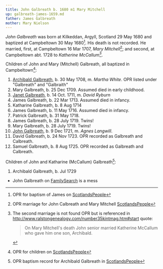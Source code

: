 ```yaml
---
title: John Galbreath b. 1680 m1 Mary Mitchell
up: galbreath-james-1659.md
father: James Galbreath
mother: Mary Nielson
---
```


*John Galbreath* was born at Kilkeddan, Argyll, Scotland 29 May 1680 and baptized at Campbeltown 30 May 1680[^birth]. His death is not recorded.  He married, first, at Campbeltown 16 Mar 1707, *Mary Mitchell*[^marriage1]; and second, at Campbeltown abt. 1728 to *Katherine McCallum*[^marriage2].

Children of John and Mary (Mitchell) Galbreath, all baptized in Campbeltown[^children1]:

1. [Archibald Galbreath](galbreath-archibald-1708.md), b. 30 May 1708, m. *Martha White*. OPR listed under "Galbreath" and "Galbraith"
2. Mary Galbreath, b. 25 Dec 1709. Assumed died in early childhood.
3. [Janet Galbreath](galbreath-janet-1711.md), b. 14 Oct. 1711, m. *David Ryburn*
4. James Galbreath, b. 22 Mar 1713. Assumed died in infancy.
5. Katharine Galbreath, b. 8 Aug 1714
6. James Galbreath, b. 11 May 1716. Assumed died in infancy.
7. Patrick Galbreath, b. 31 May 1718.
8. James Galbreath, b. 28 July 1719. Twins!
9. Mary Galbreath, b. 28 July 1719. Twins!
10. [John Galbreath](galbreath-john-1721.md), b. 9 Dec 1721, m. *Agnes Langwill*.
11. David Galbreath, b. 24 Nov 1723. OPR recorded as Galbreath and Calbreath.
12. Samuel Galbreath, b. 8 Aug 1725. OPR recorded as Galbreath and Calbreath.

Children of John and Katharine (McCallum) Galbreath[^children2]:

1. Archibald Galbreath, b. Jul 1729

[^birth]: OPR for baptism of James on [ScotlandsPeople](https://www.scotlandspeople.gov.uk/record-results?search_type=people&event=%28B%20OR%20C%20OR%20S%29&record_type%5B0%5D=opr_births&church_type=Old%20Parish%20Registers&dl_cat=church&dl_rec=church-births-baptisms&surname=galbreath&surname_so=exact&forename=john&forename_so=starts&from_year=1680&to_year=1680&county=ARGYLL&record=Church%20of%20Scotland%20%28old%20parish%20registers%29%20Roman%20Catholic%20Church%20Other%20churches&rd_real_name%5B0%5D=CAMPBELTOWN%20%28LANDWARD%29%20OR%20CAMPBELTOWN%20%28BURGH%29%20OR%20CAMPBELTOWN&rd_display_name%5B0%5D=CAMPBELTOWN%20%28LANDWARD%29%7CCAMPBELTOWN%20%28BURGH%29%7CCAMPBELTOWN_CAMPBELTOWN&rd_label%5B0%5D=CAMPBELTOWN&rd_name%5B0%5D=CAMPBELTOWN%20%2ALANDWARD%2A%20OR%20CAMPBELTOWN%20%2ABURGH%2A%20OR%20CAMPBELTOWN&sid=86128715)

[^marriage1]: OPR marriage for John Calbreath and Mary Mitchell [ScotlandsPeople](https://www.scotlandspeople.gov.uk/record-results?search_type=people&event=M&record_type%5B0%5D=opr_marriages&church_type=Old%20Parish%20Registers&dl_cat=church&dl_rec=church-banns-marriages&surname=galbreath&surname_so=fuzzy&forename=john&forename_so=starts&sex=M&spouse_name_so=exact&from_year=1707&to_year=1707&record=Church%20of%20Scotland%20%28old%20parish%20registers%29%20Roman%20Catholic%20Church%20Other%20churches&sid=86128716)

[^marriage2]: The second marriage is not found OPR but is referenced in http://www.ralstongenealogy.com/number35kintmag.htm#start quote:
    > On Mary Mitchell's death John senior married 
    > Katherine McCallum who gave him one son, Archibald.

[^children1]: OPR for children on [ScotlandsPeople][1]

[^children2]:  OPR baptism record for Archibald Galbreath in [ScotlandsPeople](https://www.scotlandspeople.gov.uk/record-results?search_type=people&event=%28B%20OR%20C%20OR%20S%29&record_type%5B0%5D=opr_births&church_type=Old%20Parish%20Registers&dl_cat=church&dl_rec=church-births-baptisms&surname=galbreath&surname_so=starts&forename=archibald&forename_so=starts&sex=M&from_year=1729&to_year=1729&parent_names=galbreath&parent_names_so=exact&parent_name_two=McCallum&parent_name_two_so=exact&record=Church%20of%20Scotland%20%28old%20parish%20registers%29%20Roman%20Catholic%20Church%20Other%20churches)


[1]: https://www.scotlandspeople.gov.uk/record-results?search_type=people&event=%28B%20OR%20C%20OR%20S%29&record_type%5B0%5D=opr_births&church_type=Old%20Parish%20Registers&dl_cat=church&dl_rec=church-births-baptisms&surname=galbreath&surname_so=fuzzy&forename_so=starts&from_year=1700&to_year=1730&parent_names=galbreath&parent_names_so=fuzzy&parent_name_two=mitchell&parent_name_two_so=exact&county=ARGYLL&record=Church%20of%20Scotland%20%28old%20parish%20registers%29%20Roman%20Catholic%20Church%20Other%20churches&rd_real_name%5B0%5D=CAMPBELTOWN%20%28LANDWARD%29%20OR%20CAMPBELTOWN%20%28BURGH%29%20OR%20CAMPBELTOWN&rd_display_name%5B0%5D=CAMPBELTOWN%20%28LANDWARD%29%7CCAMPBELTOWN%20%28BURGH%29%7CCAMPBELTOWN_CAMPBELTOWN&rd_label%5B0%5D=CAMPBELTOWN&rd_name%5B0%5D=CAMPBELTOWN%20%2ALANDWARD%2A%20OR%20CAMPBELTOWN%20%2ABURGH%2A%20OR%20CAMPBELTOWN&sort=asc&order=Date&field=year&sid=86134667

- John Galbreath on [FamilySearch](https://www.familysearch.org/tree/person/details/L2PT-L1B) is a mess


